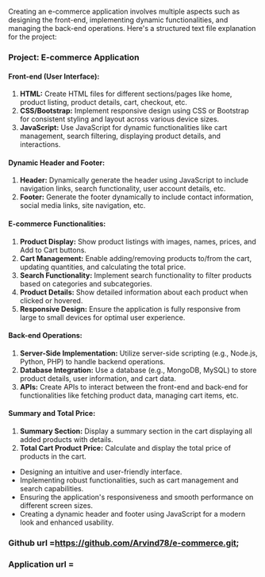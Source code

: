 Creating an e-commerce application involves multiple aspects such as designing the front-end, implementing dynamic functionalities, and managing the back-end operations. Here's a structured text file explanation for the project:

### Project: E-commerce Application

#### Front-end (User Interface):
1. **HTML:** Create HTML files for different sections/pages like home, product listing, product details, cart, checkout, etc.
2. **CSS/Bootstrap:** Implement responsive design using CSS or Bootstrap for consistent styling and layout across various device sizes.
3. **JavaScript:** Use JavaScript for dynamic functionalities like cart management, search filtering, displaying product details, and interactions.

#### Dynamic Header and Footer:
1. **Header:** Dynamically generate the header using JavaScript to include navigation links, search functionality, user account details, etc.
2. **Footer:** Generate the footer dynamically to include contact information, social media links, site navigation, etc.

#### E-commerce Functionalities:
1. **Product Display:** Show product listings with images, names, prices, and Add to Cart buttons.
2. **Cart Management:** Enable adding/removing products to/from the cart, updating quantities, and calculating the total price.
3. **Search Functionality:** Implement search functionality to filter products based on categories and subcategories.
4. **Product Details:** Show detailed information about each product when clicked or hovered.
5. **Responsive Design:** Ensure the application is fully responsive from large to small devices for optimal user experience.

#### Back-end Operations:
1. **Server-Side Implementation:** Utilize server-side scripting (e.g., Node.js, Python, PHP) to handle backend operations.
2. **Database Integration:** Use a database (e.g., MongoDB, MySQL) to store product details, user information, and cart data.
3. **APIs:** Create APIs to interact between the front-end and back-end for functionalities like fetching product data, managing cart items, etc.

#### Summary and Total Price:
1. **Summary Section:** Display a summary section in the cart displaying all added products with details.
2. **Total Cart Product Price:** Calculate and display the total price of products in the cart.
 
 
- Designing an intuitive and user-friendly interface.
- Implementing robust functionalities, such as cart management and search capabilities.
- Ensuring the application's responsiveness and smooth performance on different screen sizes.
- Creating a dynamic header and footer using JavaScript for a modern look and enhanced usability.

 ### Github url =https://github.com/Arvind78/e-commerce.git;
 ### Application url = 